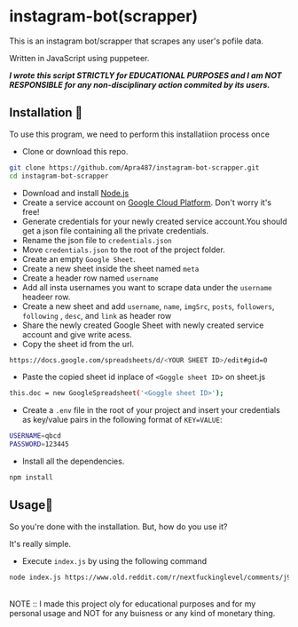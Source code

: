 # instagram-bot(scrapper)

This is an instagram bot/scrapper that scrapes any user's pofile data.

Written in JavaScript using puppeteer.

_**I wrote this script STRICTLY for EDUCATIONAL PURPOSES and I am NOT RESPONSIBLE for any **non-disciplinary** action commited by its users.**_

## Installation 🚀

To use this program, we need to perform this installatiion process once

-   Clone or download this repo.

```bash
git clone https://github.com/Apra487/instagram-bot-scrapper.git
cd instagram-bot-scrapper
```

-   Download and install [Node.js](https://nodejs.org/en/)
-   Create a service account on [Google Cloud Platform](https://cloud.google.com/gcp/). Don't worry it's free!
-   Generate credentials for your newly created service account.You should get a json file containing all the private credentials.
-   Rename the json file to `credentials.json`
-   Move `credentials.json` to the root of the project folder.
-   Create an empty `Google Sheet`.
-   Create a new sheet inside the sheet named ```meta```
-   Create a header row named ```username```
-   Add all insta usernames you want to scrape data under the ```username``` headeer row.
-   Create a new sheet and add ```username```, ```name```, ```imgSrc```, ```posts```, ```followers```, ```following``` , ```desc```, and ```link``` as header row
-   Share the newly created Google Sheet with newly created service account and give write acess.
-   Copy the sheet id from the url.

```bash
https://docs.google.com/spreadsheets/d/<YOUR SHEET ID>/edit#gid=0
```

-   Paste the copied sheet id inplace of `<Goggle sheet ID>` on sheet.js

```bash
this.doc = new GoogleSpreadsheet('<Goggle sheet ID>');
```

-   Create a `.env` file in the root of your project and insert your credentials as key/value pairs in the following format of `KEY=VALUE`:

```sh
USERNAME=qbcd
PASSWORD=123445
```

-   Install all the dependencies.

```bash
npm install
```

## Usage🚀

So you're done with the installation. But, how do you use it?

It's really simple.

-   Execute `index.js` by using the following command

```bash
node index.js https://www.old.reddit.com/r/nextfuckinglevel/comments/j90u9d/this_happened_today_in_new_zealand_no_social/
```

<br>
NOTE :: I made this project oly for educational purposes and for my personal usage and NOT for any buisness or any kind of monetary thing.




